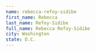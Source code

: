 ```yaml
---
name: rebecca-refoy-sidibe
first_name: Rebecca
last_name: Refoy-Sidibe
full_name: Rebecca Refoy-Sidibe
city: Washington
state: D.C.
---
```

